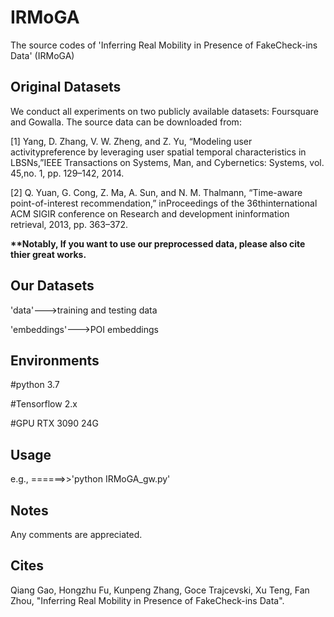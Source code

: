 # IRMoGA
The source codes of 'Inferring Real Mobility in Presence of FakeCheck-ins Data' (IRMoGA)

## Original Datasets
We conduct all experiments on two publicly available datasets: Foursquare and Gowalla.
The source data can be downloaded from:
<p>[1] Yang,  D.  Zhang,  V.  W.  Zheng,  and  Z.  Yu,  “Modeling  user  activitypreference by leveraging user spatial temporal characteristics in LBSNs,”IEEE Transactions on Systems, Man, and Cybernetics: Systems, vol. 45,no. 1, pp. 129–142, 2014. </p>
<p>[2] Q.  Yuan,  G.  Cong,  Z.  Ma,  A.  Sun,  and  N.  M.  Thalmann,  “Time-aware  point-of-interest  recommendation,”  inProceedings  of  the  36thinternational  ACM  SIGIR  conference  on  Research  and  development  ininformation retrieval, 2013, pp. 363–372.</p>

<strong> **Notably, If you want to use our preprocessed data, please also cite thier great works.</strong>

## Our Datasets

<p>'data'--->training and testing data</p>
<p>'embeddings'--->POI embeddings</p>

## Environments
<p>#python 3.7</p>
<p>#Tensorflow 2.x</p>
<p>#GPU RTX 3090 24G </p>

## Usage
e.g., ======>>'python IRMoGA_gw.py'

## Notes
Any comments are appreciated.

## Cites
Qiang Gao, Hongzhu Fu, Kunpeng Zhang, Goce Trajcevski, Xu Teng, Fan Zhou, "Inferring Real Mobility in Presence of FakeCheck-ins Data".
  



